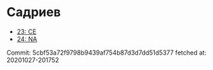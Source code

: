 # Садриев
- [23: CE](23.md)
- [24: NA](24.md)

Commit: 5cbf53a72f9798b9439af754b87d3d7dd51d5377
 fetched at: 20201027-201752
